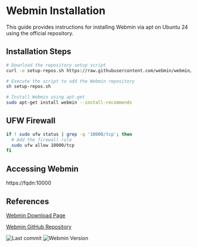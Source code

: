 # Webmin Installation

This guide provides instructions for installing Webmin via apt on Ubuntu 24 using the official repository.

## Installation Steps
```bash
# Download the repository setup script
curl -o setup-repos.sh https://raw.githubusercontent.com/webmin/webmin/master/setup-repos.sh

# Execute the script to add the Webmin repository
sh setup-repos.sh

# Install Webmin using apt-get
sudo apt-get install webmin --install-recommends
```
## UFW Firewall
```bash
if ! sudo ufw status | grep -q '10000/tcp'; then
  # Add the firewall rule
  sudo ufw allow 10000/tcp
fi
```
## Accessing Webmin
https://fqdn:10000

## References
[Webmin Download Page](https://webmin.com/download/)

[Webmin GitHub Repository](https://github.com/webmin/webmin/)

![Last commit](https://img.shields.io/github/last-commit/webmin/webmin?style=social) 
![Webmin Version](https://img.shields.io/github/v/tag/webmin/webmin?label=version&style=social)

